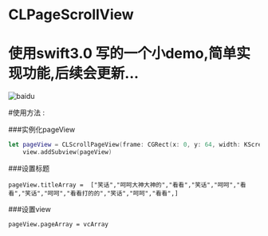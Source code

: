 # CLPageScrollView
# 使用swift3.0 写的一个小demo,简单实现功能,后续会更新...

![baidu](http://image.baidu.com/detail/newindex?col=&tag=&pn=0&pid=38257570301&aid=412909937&user_id=1036227902&setid=-1&sort=0&newsPn=&star=&fr=&from=2)

#使用方法 :

###实例化pageView
```swift
let pageView = CLScrollPageView(frame: CGRect(x: 0, y: 64, width: KScreenWidht, height: KScreenHeight))
    view.addSubview(pageView)
```

###设置标题
```
pageView.titleArray =  ["笑话","呵呵大神大神的","看看","笑话","呵呵","看看","笑话","呵呵","看看打的的","笑话","呵呵","看看",]
```
###设置view
```
pageView.pageArray = vcArray
